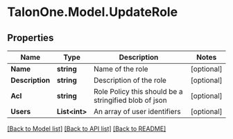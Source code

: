 # TalonOne.Model.UpdateRole
## Properties

Name | Type | Description | Notes
------------ | ------------- | ------------- | -------------
**Name** | **string** | Name of the role | [optional] 
**Description** | **string** | Description of the role | [optional] 
**Acl** | **string** | Role Policy this should be a stringified blob of json | [optional] 
**Users** | **List&lt;int&gt;** | An array of user identifiers | [optional] 

[[Back to Model list]](../README.md#documentation-for-models) [[Back to API list]](../README.md#documentation-for-api-endpoints) [[Back to README]](../README.md)

